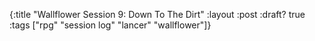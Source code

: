 {:title "Wallflower Session 9: Down To The Dirt"
:layout :post
:draft? true
:tags ["rpg" "session log" "lancer" "wallflower"]}
